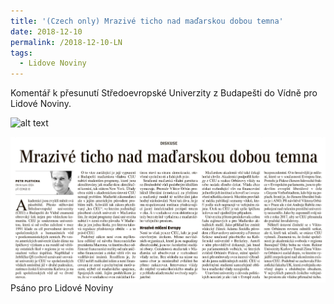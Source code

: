 ```yaml
---
title: '(Czech only) Mrazivé ticho nad maďarskou dobou temna'
date: 2018-12-10
permalink: /2018-12-10-LN
tags:
  - Lidove Noviny
---
```


Komentář k přesunutí Středoevropské Univerzity z Budapešti do Vídně pro Lidové Noviny.

![alt text](https://github.com/plepetr/plepetr.github.io/tree/master/images/LNclanek.PNG)

<img src="/images/LN clanek.PNG"
     alt="LN clanek"
     style="float: left; margin-right: 10px;" />
     
Psáno pro Lidové Noviny
